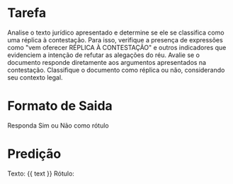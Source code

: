 # Tarefa
Analise o texto jurídico apresentado e determine se ele se classifica como uma réplica à contestação. Para isso, verifique a presença de expressões como "vem oferecer RÉPLICA À CONTESTAÇÃO" e outros indicadores que evidenciem a intenção de refutar as alegações do réu. Avalie se o documento responde diretamente aos argumentos apresentados na contestação. Classifique o documento como réplica ou não, considerando seu contexto legal.

# Formato de Saida
Responda Sim ou Não como rótulo

# Predição
Texto: {{ text }}
Rótulo: